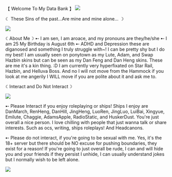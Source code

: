 【 Welcome To My Data Bank 】
<img src="(https://i.pinimg.com/originals/f5/87/0f/f5870f7389401652646ff35f40d882c0.jpg)"> 

☾ These Sins of the past...Are mine and mine alone... ☽

<img src="https://www.pcgamesn.com/wp-content/sites/pcgamesn/2023/07/honkai-star-rail-imbibitor-lunae-dan-heng.jpg"> 


☾About Me☽
➸ I am sen, I am aroace, and my pronouns are they/he/she
➸ I am 25 My Birthday is August 6th
➸ ADHD and Depression these are diganosed and something I truly struggle with~! I can be pretty shy but I do my best! I am usually seen on ponytown as my Lute, Adam, and Swap Hazbin skins but can be seen as my Dan Feng and Dan Heng skins. These are me it's a kin thing. :D I am currently very hyperfixated on Star Rail, Hazbin, and Helluva Boss. And no I will not move from the Hammock if you look at me angerily I WILL move if you are polite about it and ask me to.  

☾Interact and Do Not Interact☽

<img src="https://s1.zerochan.net/Honkai.Star.Rail.600.4002958.jpg">

➸ Please Interact  if you enjoy roleplaying or ships! Ships I enjoy are DanMarch, RenHeng, DanHill, JingHeng, LuoRen, JingLuo, LuiBai, Xingyue, Emilute, Chaggie, AdamsApple, RadioStatic, and HuskerDust. You're just overall a nice person. I love chilling with people that just wanna talk or share interests. Such as ocs, writing, ships roleplays! And Headcanons.

➸ Please do not interact, if you're going to be sexual with me. Yes, it's the 18+ server but there should be NO excuse for pushing boundaries, they exist for a reason! If you're going to just overall be rude, I can and will hide you and your friends if they persist I unhide, I can usually understand jokes but I normally wish to be left alone. 

<img src="https://dropinblog.net/34253354/files/featured/honkai-star-rail-dan-heng-imbibitor-lunae-build-guide-1.jpg">
